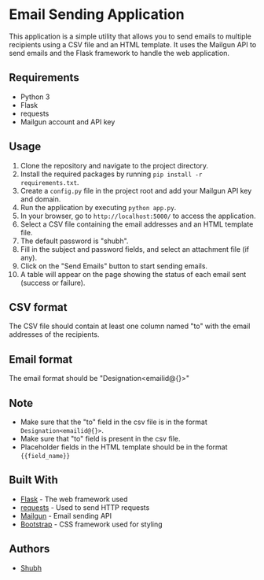 # Email Sending Application

This application is a simple utility that allows you to send emails to multiple recipients using a CSV file and an HTML template. It uses the Mailgun API to send emails and the Flask framework to handle the web application.

## Requirements

-   Python 3
-   Flask
-   requests
-   Mailgun account and API key

## Usage

1.  Clone the repository and navigate to the project directory.
2.  Install the required packages by running `pip install -r requirements.txt`.
3.  Create a `config.py` file in the project root and add your Mailgun API key and domain.
4.  Run the application by executing `python app.py`.
5.  In your browser, go to `http://localhost:5000/` to access the application.
6.  Select a CSV file containing the email addresses and an HTML template file.
7.  The default password is "shubh".
8.  Fill in the subject and password fields, and select an attachment file (if any).
9.  Click on the "Send Emails" button to start sending emails.
10. A table will appear on the page showing the status of each email sent (success or failure).

## CSV format

The CSV file should contain at least one column named "to" with the email addresses of the recipients.

## Email format

The email format should be "Designation<emailid@{}>"

## Note

-   Make sure that the "to" field in the csv file is in the format `Designation<emailid@{}>`.
-   Make sure that "to" field is present in the csv file.
-   Placeholder fields in the HTML template should be in the format `{{field_name}}`
## Built With

-   [Flask](https://flask.palletsprojects.com/en/2.1.x/) - The web framework used
-   [requests](https://requests.readthedocs.io/en/master/) - Used to send HTTP requests
-   [Mailgun](https://www.mailgun.com/) - Email sending API
-   [Bootstrap](https://getbootstrap.com/) - CSS framework used for styling

## Authors

-   [Shubh](https://github.com/shubhtoy)

